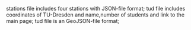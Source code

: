 stations file includes four stations with JSON-file format;
tud file includes coordinates of TU-Dresden and name,number of students and link to the main page;
tud file is an GeoJSON-file format;
